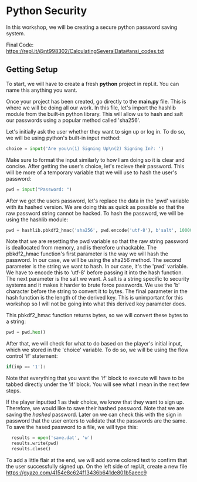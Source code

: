# Python Security
In this workshop, we will be creating a secure python password saving system.

Final Code: https://repl.it/@nt998302/CalculatingSeveralData#ansi_codes.txt

## Getting Setup
To start, we will have to create a fresh **python** project in repl.it. You can name this anything  you want.

Once your project has been created, go directly to the **main.py** file. This is where we will be doing all our work. In this file, let's import the hashlib module from the built-in python library. This will allow us to hash and salt our passwords using a popular method called 'sha256'.

Let's initially ask the user whether they want to sign up or log in. To do so, we will be using python's built-in input method:
```py
choice = input('Are you\n(1) Signing Up\n(2) Signing In?: ')
```

Make sure to format the input similarly to how I am doing so it is clear and concise.
After getting the user's choice, let's recieve their password. This will be more of a temporary variable that we will use to hash the user's password:
```py
pwd = input("Password: ")
```

After we get the users password, let's replace the data in the 'pwd' variable with its hashed version. We are doing this as quick as possible so that the raw password string cannot be hacked.  To hash the password, we will be using the hashlib module:
```py
pwd = hashlib.pbkdf2_hmac('sha256', pwd.encode('utf-8'), b'salt', 100000)
```
Note that we are resetting the pwd variable so that the raw string password is deallocated from memory, and is therefore unhackable. The pbkdf2_hmac function's first parameter is the way we will hash the password. In our case, we will be using the sha256 method. The second parameter is the string we want to hash. In our case, it's the 'pwd' variable. We have to encode this to 'utf-8' before passing it into the hash function. The next parameter is the salt we want. A salt is a string specific to security systems and it makes it harder to brute force passwords. We use the 'b' character before the string to convert it to bytes. The final parameter in the hash function is the length of the derived key. This is unimportant for this workshop so I will not be going into what this derived key parameter does.

This pbkdf2_hmac function returns bytes, so we will convert these bytes to a string:
```py
pwd = pwd.hex()
```
After that, we will check for what to do based on the player's initial input, which we stored in the 'choice' variable. To do so, we will be using the flow control 'if' statement:
```py
if(inp == '1'):
```
Note that everything that you want the 'if' block to execute will have to be tabbed directly under the 'if' block. You will see what I mean in the next few steps.

If the player inputted 1 as their choice, we know that they want to sign up. Therefore, we would like to save their hashed password. Note that we are saving the _hashed_ password. Later on we can check this with the sign in password that the user enters to validate that the passwords are the same. To save the hased password to a file, we will type this:
```py
  results = open('save.dat', 'w')
  results.write(pwd)
  results.close()
  ```
To add a little flair at the end, we will add some colored text to confirm that the user successfully signed up. On the left side of repl.it, create a new file
https://gyazo.com/4154e8c624f13436b641de801b5aeec9

